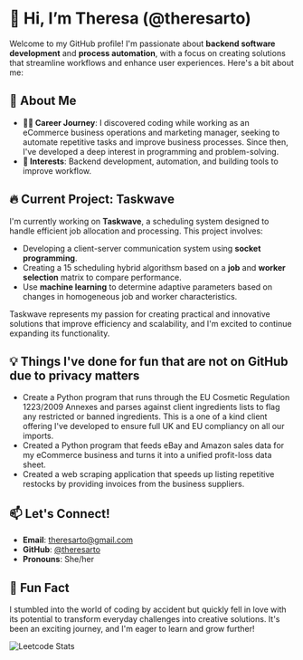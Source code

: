 # 👋 Hi, I’m Theresa (@theresarto)

Welcome to my GitHub profile! I'm passionate about **backend software development** and **process automation**, with a focus on creating solutions that streamline workflows and enhance user experiences. Here's a bit about me:

## 🚀 About Me

- **👩‍💻 Career Journey**: I discovered coding while working as an eCommerce business operations and marketing manager, seeking to automate repetitive tasks and improve business processes. Since then, I've developed a deep interest in programming and problem-solving.
- **🎯 Interests**: Backend development, automation, and building tools to improve workflow.

## 🔥 Current Project: Taskwave

I'm currently working on **Taskwave**, a scheduling system designed to handle efficient job allocation and processing. This project involves:

- Developing a client-server communication system using **socket programming**.
- Creating a 15 scheduling hybrid algorithsm  based on a **job** and **worker selection** matrix to compare performance.
- Use **machine learning** to determine adaptive parameters based on changes in homogeneous job and worker characteristics.

Taskwave represents my passion for creating practical and innovative solutions that improve efficiency and scalability, and I'm excited to continue expanding its functionality.

## 💡 Things I've done for fun that are not on GitHub due to privacy matters
- Create a Python program that runs through the EU Cosmetic Regulation 1223/2009 Annexes and parses against client ingredients lists to flag any restricted or banned ingredients. This is a one of a kind client offering I've developed to ensure full UK and EU compliancy on all our imports.
- Created a Python program that feeds eBay and Amazon sales data for my eCommerce business and turns it into a unified profit-loss data sheet.
- Created a web scraping application that speeds up listing repetitive restocks by providing invoices from the business suppliers.

## 📫 Let's Connect!

- **Email**: theresarto@gmail.com  
- **GitHub**: [@theresarto](https://github.com/theresarto)  
- **Pronouns**: She/her  

## 🎉 Fun Fact

I stumbled into the world of coding by accident but quickly fell in love with its potential to transform everyday challenges into creative solutions. It's been an exciting journey, and I'm eager to learn and grow further!


![Leetcode Stats](https://leetcard.jacoblin.cool/champy0527)


<!---
theresarto/theresarto is a ✨ special ✨ repository because its `README.md` (this file) appears on your GitHub profile.
You can click the Preview link to take a look at your changes.
--->

